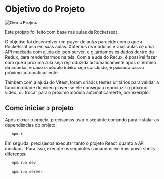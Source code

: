 # Objetivo do Projeto

![Demo Projeto](demo/Projeto.gif)

Este projeto foi feito com base nas aulas da Rocketseat.

O objetivo foi desenvolver um player de aulas parecido com o que a Rocketseat usa em suas aulas. Obtemos os módulos e suas aulas de uma API mockada com ajuda do json-server, e guardamos os dados dentro do Redux, para renderizarmos na tela.
Com a ajuda do Redux, é possível fazer com que a próxima aula seja reproduzida automaticamente após o término da anterior, e caso o módulo inteiro seja concluido, é passado para o próximo automaticamente.

Também com a ajuda do Vitest, foram criados testes unitários para validar a funcionalidade do video player: se ele conseguiu reproduzir o próximo vídeo, ou trocar para o próximo módulo automaticamente, por exemplo.

## Como iniciar o projeto

Após clonar o projeto, precisamos usar o seguinte comando para instalar as dependências do projeto: 

```js
   npm i
```

Em seguida, precisamos executar tanto o projeto React, quanto a API mockada. Para isso, execute os seguintes comandos em dois powershells diferentes:

```js
   npm run dev
```

```js
   npm run server
```
